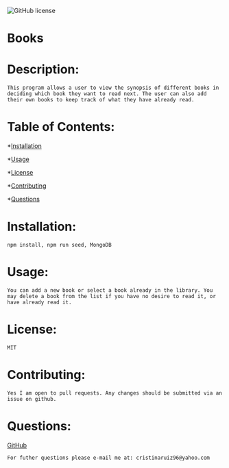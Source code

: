 ![GitHub license](https://img.shields.io/badge/license-MIT-orange.svg)    
# Books
# Description: 

    This program allows a user to view the synopsis of different books in deciding which book they want to read next. The user can also add their own books to keep track of what they have already read.

# Table of Contents: 
*[Installation](#installation)

*[Usage](#usage)

*[License](#license)

*[Contributing](#contributing)

*[Questions](#questions)

# Installation: 

    npm install, npm run seed, MongoDB

# Usage: 

    You can add a new book or select a book already in the library. You may delete a book from the list if you have no desire to read it, or have already read it.

# License: 

    MIT

# Contributing: 

    Yes I am open to pull requests. Any changes should be submitted via an issue on github.

# Questions: 

<a href="https://www.github.com/cristinaruiz21">GitHub</a>

    For futher questions please e-mail me at: cristinaruiz96@yahoo.com
    
